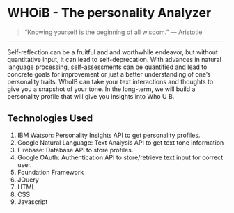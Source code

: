 # WHOiB - The personality Analyzer

> “Knowing yourself is the beginning of all wisdom.” ― Aristotle
---
Self-reflection can be a fruitful and and worthwhile endeavor, but without quantitative input, it can lead to self-deprecation. With advances in natural language processing, self-assessments can be quantified and lead to concrete goals for improvement or just a better understanding of one’s personality traits. WhoIB can take your text interactions and thoughts to give you a snapshot of your tone. In the long-term, we will build a personality profile that will give you insights into Who U B.

## Technologies Used

1. IBM Watson: Personality Insights API to get personality profiles.
2. Google Natural Language: Text Analysis API to get text tone information
3. Firebase: Database API to store profiles.
4. Google OAuth: Authentication API to store/retrieve text input for correct user.
5. Foundation Framework
6. JQuery
7. HTML
8. CSS
9. Javascript
